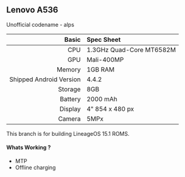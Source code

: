 ## Lenovo A536
Unofficial codename - alps

Basic   | Spec Sheet
-------:|:-------------------------
CPU     | 1.3GHz Quad-Core MT6582M
GPU     | Mali-400MP
Memory  | 1GB RAM
Shipped Android Version | 4.4.2
Storage | 8GB
Battery | 2000 mAh
Display | 4" 854 x 480 px
Camera  | 5MPx

This branch is for building LineageOS 15.1 ROMS.

#### Whats Working ?
 * MTP
 * Offline charging


